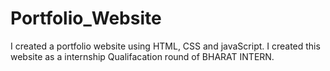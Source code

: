 # Portfolio_Website
I created a portfolio website using HTML, CSS and javaScript. I created this website as a internship Qualifacation round of BHARAT INTERN.
